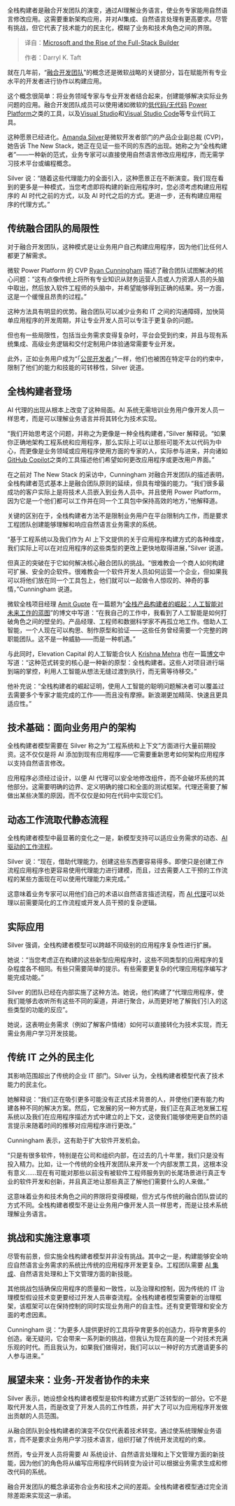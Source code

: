 
<!--
title: 微软与全栈构建者的崛起
cover: https://cdn.thenewstack.io/media/2025/08/4d33b406-edson-saldana-qgj2kmw27fc-unsplash.jpg
summary: 全栈构建者是融合开发团队的演变，通过AI理解业务语言，使业务专家能用自然语言修改应用。这需要重新架构应用，并对AI集成、自然语言处理有更高要求。尽管有挑战，但它代表了技术能力的民主化，模糊了业务和技术角色之间的界限。
-->

全栈构建者是融合开发团队的演变，通过AI理解业务语言，使业务专家能用自然语言修改应用。这需要重新架构应用，并对AI集成、自然语言处理有更高要求。尽管有挑战，但它代表了技术能力的民主化，模糊了业务和技术角色之间的界限。

> 译自：[Microsoft and the Rise of the Full-Stack Builder](https://thenewstack.io/microsoft-and-the-rise-of-the-full-stack-builder/)
> 
> 作者：Darryl K. Taft

就在几年前，“[融合开发团队](https://thenewstack.io/microsofts-low-code-power-platform-sets-stage-for-fusion-dev-teams-at-build/)”的概念还是微软战略的关键部分，旨在赋能所有专业水平的开发者进行协作以构建应用。

这个概念很简单：将业务领域专家与专业开发者结合起来，创建能够解决实际业务问题的应用。融合开发团队成员可以使用诸如微软的[低代码/无代码](https://thenewstack.io/no-code-is-dead/) [Power Platform](https://thenewstack.io/power-apps-plans-feature-vibe-ifies-business-app-dev/)之类的工具，以及[Visual Studio](https://thenewstack.io/alternative-to-visual-studio-marketplace-gains-momentum/)和[Visual Studio Code](https://thenewstack.io/microsoft-makes-github-copilot-free-in-vs-code/)等专业代码工具。

这种愿景已经进化。[Amanda Silver](https://www.linkedin.com/in/amandaksilver)是微软开发者部门的产品企业副总裁 (CVP)，她告诉 The New Stack，她正在见证一些不同的东西的出现。她称之为“全栈构建者”——一种新的范式，业务专家可以直接使用自然语言修改应用程序，而无需学习技术平台或编程概念。

Silver 说：“随着这些代理能力的全面引入，这种愿景正在不断演变。我们现在看到的更多是一种模式，当您考虑即将构建的新应用程序时，您必须考虑构建应用程序的 AI 时代之前的方式，以及 AI 时代之后的方式。更进一步，还有构建应用程序的代理方式。”

## 传统融合团队的局限性

对于融合开发团队，这种模式是让业务用户自己构建应用程序，因为他们比任何人都更了解需求。

微软 Power Platform 的 CVP [Ryan Cunningham](https://www.linkedin.com/in/rycu/) 描述了融合团队试图解决的核心问题：“这有点像传统上将所有专业知识从财务运营人员或人力资源人员的头脑中取出，然后放入软件工程师的头脑中，并希望能够得到正确的结果。另一方面，这是一个缓慢且昂贵的过程。”

这种方法具有明显的优势。融合团队可以减少业务和 IT 之间的沟通障碍，加快简单应用程序的开发周期，并让专业开发人员可以专注于更复杂的问题。

但也有一些局限性，包括当业务需求变得复杂时，平台会受到约束，并且与现有系统集成、高级业务逻辑和交付定制用户体验通常需要专业开发。

此外，正如业务用户成为“「[公民开发者](https://thenewstack.io/its-time-to-kill-the-term-citizen-developer/)」”一样，他们也被困在特定平台的约束中，限制了他们的能力和技能的可转移性，Silver 说道。

## 全栈构建者登场

AI 代理的出现从根本上改变了这种局面。AI 系统无需培训业务用户像开发人员一样思考，而是可以理解业务语言并将其转化为技术实现。

“我们开始思考这个问题，并称之为更像是一种全栈构建者，”Silver 解释说。“如果你正确地架构工程系统和应用程序，那么实际上可以让那些可能不太以代码为中心，而更像是业务领域或应用程序使用方面的专家的人，实际参与进来，并向诸如 [GitHub Copilot](https://thenewstack.io/github-copilot-a-powerful-controversial-autocomplete-for-developers/)之类的工具描述他们希望如何更改应用程序或更改用户界面。”

在之前对 The New Stack 的采访中，Cunningham 对融合开发团队的描述表明，全栈构建者范式基本上是融合团队原则的延续，但具有增强的能力。“我们很多最成功的客户实际上是将技术人员嵌入到业务人员中。并且使用 Power Platform，因为它是一个他们都可以工作并在同一个工具包中保持高效的地方，”他解释道。

关键的区别在于，全栈构建者方法不是限制业务用户在平台限制内工作，而是要求工程团队创建能够理解和响应自然语言业务需求的系统。

“基于工程系统以及我们作为 AI 上下文提供的关于应用程序构建方式的各种维度，我们实际上可以在对应用程序的这些类型的更改上更快地取得进展，”Silver 说道。

但真正的突破在于它如何解决核心融合团队的挑战。“很难教会一个商人如何构建可扩展、安全的企软件。很难教会一个软件开发人员如何运营一个企业，但如果我可以将他们放在同一个工具包上，他们就可以一起做令人惊叹的、神奇的事情，”Cunningham 说道。

微软全栈项目经理 [Amit Gupte](https://www.linkedin.com/in/amit-gupte/) 在一篇题为“[全栈产品构建者的崛起：人工智能对未来工作的蓝图](https://www.linkedin.com/pulse/rise-full-stack-product-builder-ais-blueprint-future-work-amit-gupte-rs64f/)”的博文中写道：“在我自己的工作中，我看到了人工智能是如何打破角色之间的壁垒的。产品经理、工程师和数据科学家不再孤立地工作。借助人工智能，一个人现在可以构思、制作原型和验证——这些任务曾经需要一个完整的跨职能团队。这不是一种威胁——而是一种机遇。”

与此同时，Elevation Capital 的人工智能合伙人 [Krishna Mehra](https://www.linkedin.com/in/kpowerinfinity/) 也在一篇[博文](https://dayzero.substack.com/p/rise-of-the-full-stack-builder-adapt)中写道：“这种范式转变的核心是一种新的原型：全栈构建者。这些人对项目进行端到端的掌控，利用人工智能从想法无缝过渡到执行，而无需等待移交。”

他补充说：“全栈构建者的崛起证明，使用人工智能的聪明问题解决者可以覆盖过去需要多个专家才能完成的工作——而且没有摩擦。新浪潮更加精简、快速且更具适应性。”

## 技术基础：面向业务用户的架构

全栈构建者模型需要在 Silver 称之为“工程系统和上下文”方面进行大量前期投资。这不仅仅是将 AI 添加到现有应用程序——它需要重新思考如何架构应用程序以支持自然语言修改。

应用程序必须经过设计，以便 AI 代理可以安全地修改组件，而不会破坏系统的其他部分。这需要明确的边界、定义明确的接口和全面的测试框架。代理还需要了解做出某些决策的原因，而不仅仅是如何在代码中实现它们。

## 动态工作流取代静态流程

全栈构建者模型中最显著的变化之一是，新模型支持可以适应业务需求的动态、[AI 驱动的工作流程](https://thenewstack.io/orchestrating-ai-event-driven-architectures-for-complex-ai-workflows/)。

Silver 说：“现在，借助代理能力，创建这些东西要容易得多。即使只是创建工作流程应用程序也更容易使用代理能力进行建模，而且，过去需要人工干预的工作流程的某些方面现在可以使用代理能力来完成。”

这意味着业务专家可以用他们自己的术语以自然语言描述流程，而 [AI 代理](https://thenewstack.io/how-ai-agents-will-change-the-web-for-users-and-developers/)可以处理以前需要简化的工作流程或开发人员干预的复杂逻辑。

## 实际应用

Silver 强调，全栈构建者模型可以跨越不同级别的应用程序复杂性进行扩展。

她说：“当您考虑正在构建的这些新型应用程序时，这些不同类型的应用程序的复杂程度各不相同。有些只需要简单的提示。有些需要更复杂的代理应用程序编写才能完成功能。”

Silver 的团队已经在内部实施了这种方法。她说，他们构建了“代理应用程序，使我们能够去收听所有这些不同的渠道，并进行聚合，从而更好地了解我们引入的这些类型的功能的反应”。

她说，这表明业务需求（例如了解客户情绪）如何可以直接转化为技术实现，而无需业务用户学习开发技能。

## 传统 IT 之外的民主化

其影响范围超出了传统的企业 IT 部门。Silver 认为，全栈构建者模型代表了技术能力的民主化。

她解释说：“我们正在吸引更多可能没有正式技术背景的人，并使他们更有能力构建各种不同的解决方案。然后，它发展的另一种方式是，我们正在真正地发展工程系统以及我们在应用程序描述方式中建立的上下文，这使我们能够使用更自然的语言提示来随着时间的推移对应用程序进行更改。”

Cunningham 表示，这有助于扩大软件开发机会。

“只是有很多软件，特别是在公司和组织内部，在过去的几十年里，我们只是没有投入精力。比如，让一个传统的全栈开发团队来开发一个内部发票工具，这根本没有意义……现在有可能对那些以前没有被软件工程师服务到的长尾场景进行真正专业的软件开发和创新，并且真正地让那些真正了解他们需要什么的人来做。”

这意味着业务和技术角色之间的界限将变得模糊，但方式与传统的融合团队尝试的方式不同。全栈构建者模型不是让业务用户像开发人员一样思考，而是让技术系统理解业务语言。

## 挑战和实施注意事项

尽管有前景，但实施全栈构建者模型并非没有挑战。其中之一是，构建能够安全响应自然语言业务需求的系统比传统的应用程序开发更复杂。工程团队需要 [AI 集成](https://thenewstack.io/the-data-engineers-guide-to-genai-and-ai-integration/)、自然语言处理和上下文管理方面的新技能。

其他挑战包括确保应用程序的质量和一致性，以及治理和控制，因为传统的 IT 治理模型假设技术变更要经过开发人员审查流程。全栈构建者模型需要新的治理框架，该框架可以在保持控制的同时实现业务用户的自主性。还有变更管理和安全方面的考虑因素。

Cunningham 说：“为更多人提供更好的工具将孕育更多的创造力，将孕育更多的创造。毫无疑问，它会带来一系列新的挑战，但我认为现在真的是一个对技术充满乐观的时代。而且我认为，如果我们做得对，我们可以以一种好的方式邀请更多的人参与进来。”

## 展望未来：业务-开发者协作的未来

Silver 表示，她设想全栈构建者模型是软件构建方式更广泛转型的一部分。它不是取代开发人员，而是改变了开发人员的工作性质，并扩大了可以为应用程序开发做出贡献的人员范围。

从融合团队到全栈构建者的演变不仅仅代表着技术转变。通过使系统理解业务语言，而不是要求业务用户学习技术语言，组织打破了传统开发流程的约束。

然而，专业开发人员将需要 AI 系统设计、自然语言处理和上下文管理方面的新技能，因为他们的角色将从编写应用程序代码转变为设计可以根据业务需求生成和修改代码的系统。

融合开发团队的概念承诺弥合业务和技术之间的差距。全栈构建者模型通过完全消除差距来实现这一承诺。